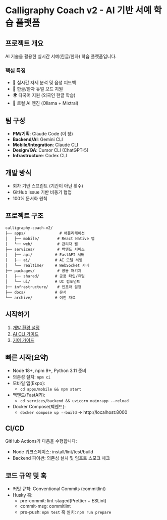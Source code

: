 # Calligraphy Coach v2 - AI 기반 서예 학습 플랫폼

## 프로젝트 개요
AI 기술을 활용한 실시간 서예(한글/한자) 학습 플랫폼입니다.

### 핵심 특징
- 🎯 실시간 자세 분석 및 음성 피드백
- 📱 한글/한자 듀얼 모드 지원
- 🌍 다국어 지원 (외국인 한글 학습)
- 🤖 로컬 AI 엔진 (Ollama + Mixtral)

## 팀 구성
- **PM/기획**: Claude Code (이 창)
- **Backend/AI**: Gemini CLI
- **Mobile/Integration**: Claude CLI  
- **Design/QA**: Cursor CLI (ChatGPT-5)
- **Infrastructure**: Codex CLI

## 개발 방식
- 회차 기반 스프린트 (기간이 아닌 횟수)
- GitHub Issue 기반 비동기 협업
- 100% 문서화 원칙

## 프로젝트 구조
```
calligraphy-coach-v2/
├── apps/               # 애플리케이션
│   ├── mobile/        # React Native 앱
│   └── web/           # 관리자 웹
├── services/          # 백엔드 서비스
│   ├── api/          # FastAPI 서버
│   ├── ai/           # AI 모델 서빙
│   └── realtime/     # WebSocket 서버
├── packages/          # 공용 패키지
│   ├── shared/       # 공용 타입/유틸
│   └── ui/           # UI 컴포넌트
├── infrastructure/    # 인프라 설정
├── docs/             # 문서
└── archive/          # 이전 자료
```

## 시작하기
1. [개발 환경 설정](docs/setup/development.md)
2. [AI CLI 가이드](docs/guides/ai-cli-guide.md)
3. [기여 가이드](docs/CONTRIBUTING.md)

## 빠른 시작(요약)
- Node 18+, npm 9+, Python 3.11 준비
- 의존성 설치: `npm ci`
- 모바일 앱(Expo):
  - `cd apps/mobile && npm start`
- 백엔드(FastAPI):
  - `cd services/backend && uvicorn main:app --reload`
- Docker Compose(백엔드):
  - `docker compose up --build` → http://localhost:8000

## CI/CD
GitHub Actions가 다음을 수행합니다:
- Node 워크스페이스: install/lint/test/build
- Backend 파이썬: 의존성 설치 및 임포트 스모크 체크

## 코드 규약 및 훅
- 커밋 규칙: Conventional Commits (commitlint)
- Husky 훅:
  - pre-commit: lint-staged(Prettier + ESLint)
  - commit-msg: commitlint
  - pre-push: `npm test`
훅 설치: `npm run prepare`
